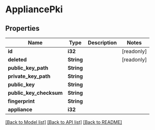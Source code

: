 # AppliancePki

## Properties

Name | Type | Description | Notes
------------ | ------------- | ------------- | -------------
**id** | **i32** |  | [readonly]
**deleted** | **String** |  | [readonly]
**public_key_path** | **String** |  | 
**private_key_path** | **String** |  | 
**public_key** | **String** |  | 
**public_key_checksum** | **String** |  | 
**fingerprint** | **String** |  | 
**appliance** | **i32** |  | 

[[Back to Model list]](../README.md#documentation-for-models) [[Back to API list]](../README.md#documentation-for-api-endpoints) [[Back to README]](../README.md)


